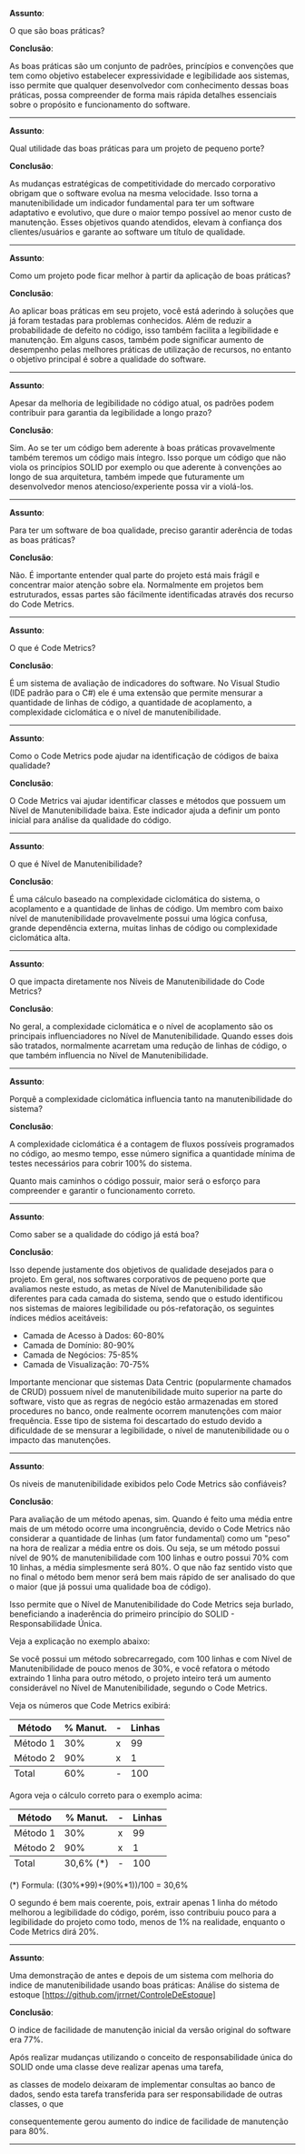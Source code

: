 **Assunto**:

O que são boas práticas?

**Conclusão**:

As boas práticas são um conjunto de padrões, princípios e convenções que tem como objetivo estabelecer expressividade e legibilidade aos sistemas, isso permite que qualquer desenvolvedor com conhecimento dessas boas práticas, possa compreender de forma mais rápida detalhes essenciais sobre o propósito e funcionamento do software.

---

**Assunto**:

Qual utilidade das boas práticas para um projeto de pequeno porte?

**Conclusão**:

As mudanças estratégicas de competitividade do mercado corporativo obrigam que o software evolua na mesma velocidade. Isso torna a manutenibilidade um indicador fundamental para ter um software adaptativo e evolutivo, que dure o maior tempo possível ao menor custo de manutenção. Esses objetivos quando atendidos, elevam à confiança dos clientes/usuários e garante ao software um título de qualidade.

---

**Assunto**:

Como um projeto pode ficar melhor à partir da aplicação de boas práticas?

**Conclusão**:

Ao aplicar boas práticas em seu projeto, você está aderindo à soluções que já foram testadas para problemas conhecidos. Além de reduzir a probabilidade de defeito no código, isso também facilita a legibilidade e manutenção. Em alguns casos, também pode significar aumento de desempenho pelas melhores práticas de utilização de recursos, no entanto o objetivo principal é sobre a qualidade do software.

---

**Assunto**:

Apesar da melhoria de legibilidade no código atual, os padrões podem contribuir para garantia da legibilidade a longo prazo?

**Conclusão**:

Sim. Ao se ter um código bem aderente à boas práticas provavelmente também teremos um código mais íntegro. Isso porque um código que não viola os princípios SOLID por exemplo ou que aderente à convenções ao longo de sua arquitetura, também impede que futuramente um desenvolvedor menos atencioso/experiente possa vir a violá-los.

---

**Assunto**:

Para ter um software de boa qualidade, preciso garantir aderência de todas as boas práticas?

**Conclusão**:

Não. É importante entender qual parte do projeto está mais frágil e concentrar maior atenção sobre ela. Normalmente em projetos bem estruturados, essas partes são fácilmente identificadas através dos recurso do Code Metrics.

---

**Assunto**:

O que é Code Metrics?

**Conclusão**:

É um sistema de avaliação de indicadores do software. No Visual Studio (IDE padrão para o C#) ele é uma extensão que permite mensurar a quantidade de linhas de código, a quantidade de acoplamento, a complexidade ciclomática e o nível de manutenibilidade.

---

**Assunto**:

Como o Code Metrics pode ajudar na identificação de códigos de baixa qualidade?

**Conclusão**:

O Code Metrics vai ajudar identificar classes e métodos que possuem um Nível de Manutenibilidade baixa. Este indicador ajuda a definir um ponto inicial para análise da qualidade do código.

---

**Assunto**:

O que é Nível de Manutenibilidade?

**Conclusão**:

É uma cálculo baseado na complexidade ciclomática do sistema, o acoplamento e a quantidade de linhas de código. Um membro com baixo nível de manutenibilidade provavelmente possui uma lógica confusa, grande dependência externa, muitas linhas de código ou complexidade ciclomática alta.

---

**Assunto**:

O que impacta diretamente nos Níveis de Manutenibilidade do Code Metrics?

**Conclusão**:

No geral, a complexidade ciclomática e o nível de acoplamento são os principais influenciadores no Nível de Manutenibilidade. Quando esses dois são tratados, normalmente acarretam uma redução de linhas de código, o que também influencia no Nível de Manutenibilidade.

---

**Assunto**:

Porquê a complexidade ciclomática influencia tanto na manutenibilidade do sistema?

**Conclusão**:

A complexidade ciclomática é a contagem de fluxos possíveis programados no código, ao mesmo tempo, esse número significa a quantidade mínima de testes necessários para cobrir 100% do sistema.

Quanto mais caminhos o código possuir, maior será o esforço para compreender e garantir o funcionamento correto.

---

**Assunto**:

Como saber se a qualidade do código já está boa?

**Conclusão**:

Isso depende justamente dos objetivos de qualidade desejados para o projeto. Em geral, nos softwares corporativos de pequeno porte que avaliamos neste estudo, as metas de Nível de Manutenibilidade são diferentes para cada camada do sistema, sendo que o estudo identificou nos sistemas de maiores legibilidade ou pós-refatoração, os seguintes índices médios aceitáveis:

+ Camada de Acesso à Dados: 60-80%
+ Camada de Domínio: 80-90%
+ Camada de Negócios: 75-85%
+ Camada de Visualização: 70-75%

Importante mencionar que sistemas Data Centric (popularmente chamados de CRUD) possuem nível de manutenibilidade muito superior na parte do software, visto que as regras de negócio estão armazenadas em stored procedures no banco, onde realmente ocorrem manutenções com maior frequência. Esse tipo de sistema foi descartado do estudo devido a dificuldade de se mensurar a legibilidade, o nível de manutenibilidade ou o impacto das manutenções.

---

**Assunto**:

Os niveis de manutenibilidade exibidos pelo Code Metrics são confiáveis?

**Conclusão**:

Para avaliação de um método apenas, sim. Quando é feito uma média entre mais de um método ocorre uma incongruência, devido o Code Metrics não considerar a quantidade de linhas (um fator fundamental) como um "peso" na hora de realizar a média entre os dois. Ou seja, se um método possui nível de 90% de manutenibilidade com 100 linhas e outro possui 70% com 10 linhas, a média simplesmente será 80%. O que não faz sentido visto que no final o método bem menor será bem mais rápido de ser analisado do que o maior (que já possui uma qualidade boa de código).

Isso permite que o Nível de Manutenibilidade do Code Metrics seja burlado, beneficiando a inaderência do primeiro princípio do SOLID - Responsabilidade Única.

Veja a explicação no exemplo abaixo:

Se você possui um método sobrecarregado, com 100 linhas e com Nível de Manutenibilidade de pouco menos de 30%, e você refatora o método extraindo 1 linha para outro método, o projeto inteiro terá um aumento considerável no Nível de Manutenibilidade, segundo o Code Metrics.

Veja os números que Code Metrics exibirá:

<table>
  <thead>
      <tr>
        <th>Método</th>
        <th>% Manut.</th>
        <th>-</th>
        <th>Linhas</th>
      </tr>
  </thead>
  <tbody>
      <tr>
        <td>Método 1</td>
        <td>30%</td>
        <td>x</td>
        <td>99</td>
      </tr>
    <tr>
        <td>Método 2</td>
        <td>90%</td>
        <td>x</td>
        <td>1</td>
      </tr>
  </tbody>
  <tfoot>
    <tr>
        <td>Total</td>
        <td>60%</td>
        <td>-</td>
        <td>100</td>
      </tr>
  </tfoot>
  </table>
  
Agora veja o cálculo correto para o exemplo acima:

<table>
  <thead>
      <tr>
        <th>Método</th>
        <th>% Manut.</th>
        <th>-</th>
        <th>Linhas</th>
      </tr>
  </thead>
  <tbody>
      <tr>
        <td>Método 1</td>
        <td>30%</td>
        <td>x</td>
        <td>99</td>
      </tr>
    <tr>
        <td>Método 2</td>
        <td>90%</td>
        <td>x</td>
        <td>1</td>
      </tr>
  </tbody>
  <tfoot>
    <tr>
        <td>Total</td>
        <td>30,6% (*)</td>
        <td>-</td>
        <td>100</td>
      </tr>
  </tfoot>
  </table>

(*) Formula: ((30%*99)+(90%*1))/100 = 30,6%

O segundo é bem mais coerente, pois, extrair apenas 1 linha do método melhorou a legibilidade do código, porém, isso contribuiu pouco para a legibilidade do projeto como todo, menos de 1% na realidade, enquanto o Code Metrics dirá 20%.

---

**Assunto**:

Uma demonstração de antes e depois de um sistema com melhoria do indice de manutenibilidade usando boas práticas:
Análise do sistema de estoque [https://github.com/jrrnet/ControleDeEstoque]

**Conclusão**:

O indice de facilidade de manutenção inicial da versão original do software era 77%.

Após realizar mudanças utilizando o conceito de responsabilidade única do SOLID onde uma classe deve realizar apenas uma tarefa,

as classes de modelo deixaram de implementar consultas ao banco de dados, sendo esta tarefa transferida para ser responsabilidade de outras classes, o que

consequentemente gerou aumento do indice de facilidade de manutenção para 80%.

---